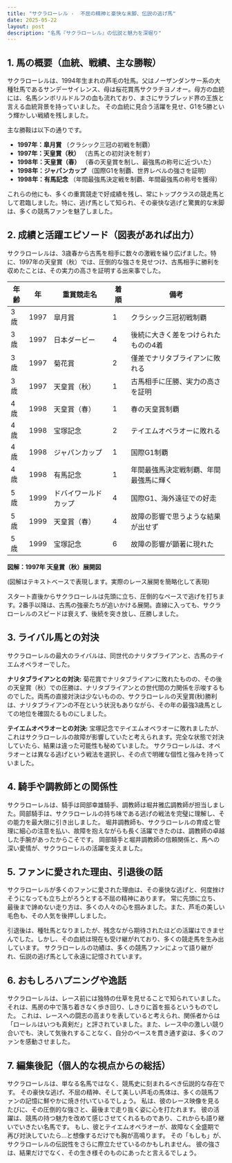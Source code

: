 ```yaml
---
title: "サクラローレル -  不屈の精神と豪快な末脚、伝説の逃げ馬"
date: 2025-05-22
layout: post
description: "名馬『サクラローレル』の伝説と魅力を深堀り"
---
```


## 1. 馬の概要（血統、戦績、主な勝鞍）

サクラローレルは、1994年生まれの芦毛の牡馬。父はノーザンダンサー系の大種牡馬であるサンデーサイレンス、母は桜花賞馬サクラチヨノオー。母方の血統には、名馬シンボリルドルフの血も流れており、まさにサラブレッド界の王族と言える血統背景を持っていました。  その血統に見合う活躍を見せ、G1を5勝という輝かしい戦績を残しました。

主な勝鞍は以下の通りです。

* **1997年：皐月賞**  （クラシック三冠の初戦を制覇）
* **1997年：天皇賞（秋）** （古馬との初対決を制す）
* **1998年：天皇賞（春）** （春の天皇賞を制し、最強馬の称号に近づいた）
* **1998年：ジャパンカップ** （国際G1を制覇、世界レベルの強さを証明）
* **1998年：有馬記念** （年間最強馬決定戦を制覇、年間最強馬の称号を獲得）

これらの他にも、多くの重賞競走で好成績を残し、常にトップクラスの競走馬として君臨しました。特に、逃げ馬として知られ、その豪快な逃げと驚異的な末脚は、多くの競馬ファンを魅了しました。


## 2. 成績と活躍エピソード（図表があれば出力）

サクラローレルは、3歳春から古馬を相手に数々の激戦を繰り広げました。特に、1997年の天皇賞（秋）では、圧倒的な強さを見せつけ、古馬相手に勝利を収めたことは、その実力の高さを証明する出来事でした。

| 年齢 | 年   | 重賞競走名           | 着順 | 備考                                     |
|-----|-----|-----------------------|------|------------------------------------------|
| 3歳 | 1997 | 皐月賞                 | 1    | クラシック三冠初戦制覇                    |
| 3歳 | 1997 | 日本ダービー             | 4    | 後続に大きく差をつけられたものの4着         |
| 3歳 | 1997 | 菊花賞                 | 2    | 僅差でナリタブライアンに敗れる              |
| 3歳 | 1997 | 天皇賞（秋）           | 1    | 古馬相手に圧勝、実力の高さを証明           |
| 4歳 | 1998 | 天皇賞（春）           | 1    | 春の天皇賞制覇                            |
| 4歳 | 1998 | 宝塚記念               | 2    | テイエムオペラオーに敗れる                 |
| 4歳 | 1998 | ジャパンカップ           | 1    | 国際G1制覇                               |
| 4歳 | 1998 | 有馬記念               | 1    | 年間最強馬決定戦制覇、年間最強馬に輝く      |
| 5歳 | 1999 | ドバイワールドカップ      | 4    | 国際G1、海外遠征での好走                   |
| 5歳 | 1999 | 天皇賞（春）           | 4    | 故障の影響で思うような結果が出せず           |
| 5歳 | 1999 | 宝塚記念               | 6    | 故障の影響が顕著に現れた                 |


**図解：1997年 天皇賞（秋）展開図**

(図解はテキストベースで表現します。実際のレース展開を簡略化して表現)

スタート直後からサクラローレルは先頭に立ち、圧倒的なペースで逃げを打ちます。2番手以降は、古馬の強豪たちが追いかける展開。直線に入っても、サクラローレルのスピードは衰えず、後続を突き放し、圧勝しました。


## 3. ライバル馬との対決

サクラローレルの最大のライバルは、同世代のナリタブライアンと、古馬のテイエムオペラオーでした。

**ナリタブライアンとの対決:**  菊花賞でナリタブライアンに敗れたものの、その後の天皇賞（秋）での圧勝は、ナリタブライアンとの世代間の力関係を示唆するものでした。両馬の直接対決は少ないものの、サクラローレルの天皇賞(秋)勝利は、ナリタブライアンの不在という状況もありながら、その年の最強3歳馬としての地位を確固たるものにしました。

**テイエムオペラオーとの対決:**  宝塚記念でテイエムオペラオーに敗れましたが、これはサクラローレルの故障が影響していたと考えられます。完全な状態で対決していたら、結果は違った可能性も秘めていました。  サクラローレルは、オペラオーとは異なる逃げという戦法を選択し、その点で明確な個性と強みを持っていました。


## 4. 騎手や調教師との関係性

サクラローレルは、騎手は岡部幸雄騎手、調教師は堀井雅広調教師が担当しました。岡部騎手は、サクラローレルの持ち味である逃げの戦法を完璧に理解し、その能力を最大限に引き出しました。  堀井調教師も、サクラローレルの育成と管理に細心の注意を払い、故障を抱えながらも長く活躍できたのは、調教師の卓越した手腕があったからこそです。  岡部騎手と堀井調教師の信頼関係と、馬への深い愛情が、サクラローレルの活躍を支えました。


## 5. ファンに愛された理由、引退後の話

サクラローレルが多くのファンに愛された理由は、その豪快な逃げと、何度挫けそうになっても立ち上がろうとする不屈の精神にあります。  常に先頭に立ち、最後まで諦めない走り方は、多くの人々の心を掴みました。また、芦毛の美しい毛色も、その人気を後押ししました。

引退後は、種牡馬となりましたが、残念ながら期待されたほどの活躍はできませんでした。しかし、その血統は現在も受け継がれており、多くの競走馬を生み出しています。  サクラローレルの功績は、多くの競馬ファンによって語り継がれ、伝説の逃げ馬として永遠に記憶されています。


## 6. おもしろハプニングや逸話

サクラローレルは、レース前には独特の仕草を見せることで知られていました。  それは、馬房の中で落ち着きなく歩き回り、しきりに首を振るというものでした。  これは、レースへの闘志の高まりを表していると考えられ、関係者からは「ローレルはいつも真剣だ」と評されていました。また、レース中の激しい競り合いでも、決して気後れすることなく、自分のペースを貫き通す姿は、多くのファンを感動させました。


## 7. 編集後記（個人的な視点からの総括）

サクラローレルは、単なる名馬ではなく、競馬史に刻まれるべき伝説的な存在です。  その豪快な逃げ、不屈の精神、そして美しい芦毛の馬体は、多くの競馬ファンの記憶に鮮やかに焼き付いているでしょう。  私は、彼のレース映像を見るたびに、その圧倒的な強さと、最後まで走り抜く姿に心を打たれます。  彼の活躍は、競馬の持つ魅力を改めて感じさせてくれるものであり、これからも語り継いでいきたい名馬です。  もし、彼とテイエムオペラオーが、故障なく全盛期で再び対決していたら…と想像するだけでも胸が高鳴ります。  その「もしも」が、サクラローレルの伝説性をさらに際立たせているのかもしれません。  彼の強さは、結果だけでなく、その生き様そのものにあったと言えるでしょう。

